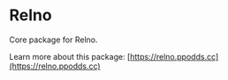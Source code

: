 # Relno

Core package for Relno.

Learn more about this package: [https://relno.ppodds.cc](https://relno.ppodds.cc)
